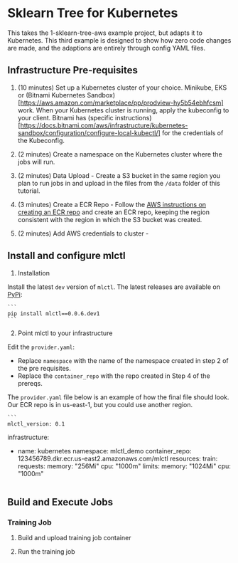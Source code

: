 # Sklearn Tree for Kubernetes

This takes the 1-sklearn-tree-aws example project, but adapts it to Kubernetes. This third example is designed to show how zero code changes are made, and the adaptions are entirely through config YAML files. 

## Infrastructure Pre-requisites

1. (10 minutes) Set up a Kubernetes cluster of your choice. Minikube, EKS or (Bitnami Kubernetes Sandbox)[https://aws.amazon.com/marketplace/pp/prodview-hy5b54ebhfcsm] work. When your Kubernetes cluster is running, apply the kubeconfig to your client. Bitnami has (specific instructions)[https://docs.bitnami.com/aws/infrastructure/kubernetes-sandbox/configuration/configure-local-kubectl/] for the credentials of the Kubeconfig. 

2. (2 minutes) Create a namespace on the Kubernetes cluster where the jobs will run.

3. (2 minutes) Data Upload - Create a S3 bucket in the same region you plan to run jobs in and upload in the files from the `/data` folder of this tutorial. 

4. (3 minutes) Create a ECR Repo - Follow the [AWS instructions on creating an ECR repo](https://docs.aws.amazon.com/AmazonECR/latest/userguide/repository-create.html) and create an ECR repo, keeping the region consistent with the region in which the S3 bucket was created.

5. (2 minutes) Add AWS credentials to cluster - 

## Install and configure mlctl

1. Installation

Install the latest `dev` version of `mlctl`. The latest releases are available on [PyPi](https://pypi.org/project/mlctl/#history):

    ```
    pip install mlctl==0.0.6.dev1
    ```

2. Point mlctl to your infrastructure

Edit the `provider.yaml`:

- Replace `namespace` with the name of the namespace created in step 2 of the pre requisites.
- Replace the `container_repo` with the repo created in Step 4 of the prereqs. 

The `provider.yaml` file below is an example of how the final file should look. Our ECR repo is in us-east-1, but you could use another region.

    ```
    mlctl_version: 0.1
infrastructure:
  - name: kubernetes
    namespace: mlctl_demo
    container_repo: 123456789.dkr.ecr.us-east2.amazonaws.com/mlctl
resources:
  train: 
    requests:
      memory: "256Mi"
      cpu: "1000m"
    limits:
      memory: "1024Mi"
      cpu: "1000m"
    ```

## Build and Execute Jobs

### Training Job

1. Build and upload training job container

2. Run the training job